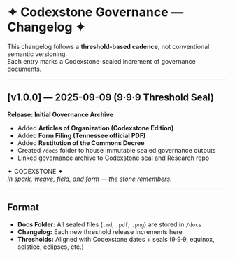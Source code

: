 # ✦ Codexstone Governance — Changelog ✦  

This changelog follows a **threshold-based cadence**, not conventional semantic versioning.  
Each entry marks a Codexstone-sealed increment of governance documents.  

---

## [v1.0.0] — 2025-09-09 (9·9·9 Threshold Seal)  

**Release: Initial Governance Archive**  
- Added **Articles of Organization (Codexstone Edition)**  
- Added **Form Filing (Tennessee official PDF)**  
- Added **Restitution of the Commons Decree**  
- Created `/docs` folder to house immutable sealed governance outputs  
- Linked governance archive to Codexstone seal and Research repo  

✦ CODEXSTONE ✦  
*In spark, weave, field, and form — the stone remembers.*  

---

## Format  

- **Docs Folder:** All sealed files (`.md`, `.pdf`, `.png`) are stored in `/docs`  
- **Changelog:** Each new threshold release increments here  
- **Thresholds:** Aligned with Codexstone dates + seals (9·9·9, equinox, solstice, eclipses, etc.)  
